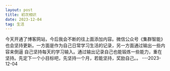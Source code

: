 ```yaml
---
layout: post
title: 初次相识
date: 2023-12-04
tag: 生活
---
```



今天开通了博客网站，今后我会不断的往上面添加内容。微信公众号《集群智能》也会坚持更新。一方面是作为自己日常学习生活的记录，另一方面通过输出一些内容来倒逼
自己坚持每天的学习输入。通过输出记录自己也能锻炼一些能力，重在坚持。先定下一个小目标吧，先坚持一个月，若能坚持，奖励自己。。
---2023-12-04







